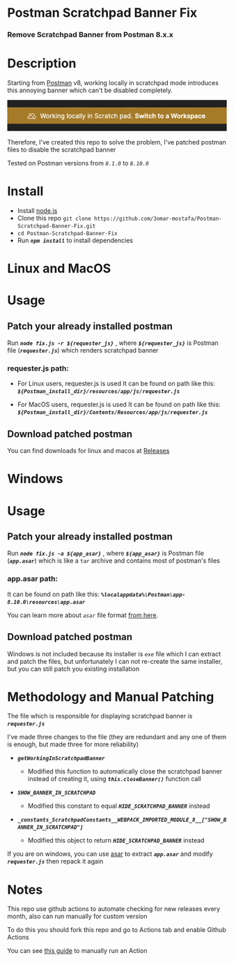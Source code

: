 # Postman Scratchpad Banner Fix
### Remove Scratchpad Banner from Postman 8.x.x

# Description
Starting from [Postman](https://www.postman.com/) v8, working locally in scratchpad mode introduces this annoying banner which can't be disabled completely.

![Scratchpad Banner](screenshots/scratchpad-banner.png)

Therefore, I've created this repo to solve the problem, I've patched postman files to disable the scratchpad banner

Tested on Postman versions from *`8.1.0`* to *`8.10.0`*

# Install
* Install [node.js](https://nodejs.org/en/download/)
* Clone this repo `git clone https://github.com/3omar-mostafa/Postman-Scratchpad-Banner-Fix.git`
* `cd Postman-Scratchpad-Banner-Fix`
* Run ***`npm install`*** to install dependencies

# Linux and MacOS
# Usage
## Patch your already installed postman
Run ***`node fix.js -r ${requester_js}`*** , where ***`${requester_js}`*** is Postman file (***`requester.js`***) which renders scratchpad banner

### requester.js path:

* For Linux users, requester.js is used
  It can be found on path like this: ***`${Postman_install_dir}/resources/app/js/requester.js`***

* For MacOS users, requester.js is used
  It can be found on path like this: ***`${Postman_install_dir}/Contents/Resources/app/js/requester.js`***

## Download patched postman
You can find downloads for linux and macos at [Releases](https://github.com/3omar-mostafa/Postman-Scratchpad-Banner-Fix/releases)

# Windows
# Usage
## Patch your already installed postman
Run ***`node fix.js -a ${app_asar}`*** , where ***`${app_asar}`*** is Postman file (***`app.asar`***) which is like a `tar` archive and contains most of postman's files 

### app.asar path:
It can be found on path like this: ***`%localappdata%\Postman\app-8.10.0\resources\app.asar`***

You can learn more about *`asar`* file format [from here](https://github.com/electron/asar).

## Download patched postman
Windows is not included because its installer is *`exe`* file which I can extract and patch the files, but unfortunately I can not re-create the same installer, but you can still patch you existing installation

# Methodology and Manual Patching
The file which is responsible for displaying scratchpad banner is ***`requester.js`***

I've made three changes to the file (they are redundant and any one of them is enough, but made three for more reliability)

* ***`getWorkingInScratchpadBanner`***
    * Modified this function to automatically close the scratchpad banner instead of creating it, using ***`this.closeBanner()`*** function call

* ***`SHOW_BANNER_IN_SCRATCHPAD`***
    * Modified this constant to equal ***`HIDE_SCRATCHPAD_BANNER`*** instead

* ***`_constants_ScratchpadConstants__WEBPACK_IMPORTED_MODULE_8__["SHOW_BANNER_IN_SCRATCHPAD"]`***
    * Modified this object to return ***`HIDE_SCRATCHPAD_BANNER`*** instead

If you are on windows, you can use [asar](https://github.com/electron/asar#command-line-utility) to extract ***`app.asar`*** and modify ***`requester.js`*** then repack it again

# Notes
This repo use github actions to automate checking for new releases every month, also can run manually for custom version

To do this you should fork this repo and go to Actions tab and enable Github Actions

You can see [this guide](https://docs.github.com/en/actions/managing-workflow-runs/manually-running-a-workflow) to manually run an Action
